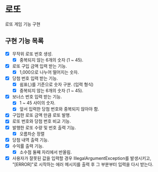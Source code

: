 # 로또

로또 게임 기능 구현

## 구현 기능 목록

- [x] 무작위 로또 번호 생성.
    -  [x] 중복되지 않는 6개의 숫자 (1 ~ 45).
- [x] 로또 구입 금액 입력 받는 기능.
    - [x] 1,000으로 나누어 떨어지는 숫자.
- [x] 당첨 번호 입력 받는 기능.
    - [x] 쉼표(,)를 기준으로 숫자 구분. (입력 형식)
    - [x] 중복되지 않는 6개의 숫자 (1 ~ 45).
- [x] 보너스 번호 입력 받는 기능.
    - [x] 1 ~ 45 사이의 숫자.
    - [x] 앞서 입력한 당첨 번호와 중복되지 않아야 함.
- [x] 구입한 로또 금액 만큼 로또 발행.
- [x] 로또 번호와 당첨 번호 비교 기능.
- [x] 발행한 로또 수량 및 번호 출력 기능.
    - [x] 오름차순 정렬
- [x] 당첨 내역 출력 기능.
- [x] 수익률 출력 기능.
    - [x] 소수점 둘째 자리에서 반올림.
- [x] 사용자가 잘못된 값을 입력할 경우 IllegalArgumentException를 발생시키고,
  <br>"[ERROR]"로 시작하는 에러 메시지를 출력 후 그 부분부터 입력을 다시 받는다. 